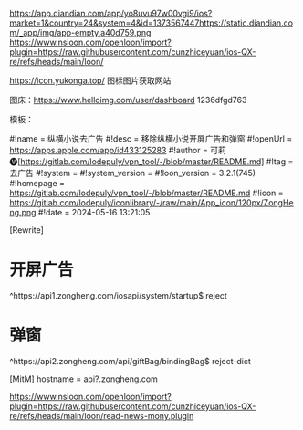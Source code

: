 https://app.diandian.com/app/yo8uvu97w00vgi9/ios?market=1&country=24&system=4&id=1373567447https://static.diandian.com/_app/img/app-empty.a40d759.png
https://www.nsloon.com/openloon/import?plugin=https://raw.githubusercontent.com/cunzhiceyuan/ios-QX-re/refs/heads/main/loon/










https://icon.yukonga.top/
图标图片获取网站

图床：https://www.helloimg.com/user/dashboard
1236dfgd763

模板：


#!name = 纵横小说去广告
#!desc = 移除纵横小说开屏广告和弹窗
#!openUrl = https://apps.apple.com/app/id433125283
#!author = 可莉🅥[https://gitlab.com/lodepuly/vpn_tool/-/blob/master/README.md]
#!tag = 去广告
#!system = 
#!system_version = 
#!loon_version = 3.2.1(745)
#!homepage = https://gitlab.com/lodepuly/vpn_tool/-/blob/master/README.md
#!icon = https://gitlab.com/lodepuly/iconlibrary/-/raw/main/App_icon/120px/ZongHeng.png
#!date = 2024-05-16 13:21:05

[Rewrite]
# 开屏广告
^https:\/\/api1\.zongheng\.com\/iosapi\/system\/startup$ reject
# 弹窗
^https:\/\/api2\.zongheng\.com\/api\/giftBag\/bindingBag$ reject-dict

[MitM]
hostname = api?.zongheng.com







https://www.nsloon.com/openloon/import?plugin=https://raw.githubusercontent.com/cunzhiceyuan/ios-QX-re/refs/heads/main/loon/read-news-mony.plugin
